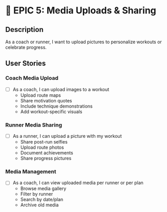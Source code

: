 # 🔹 EPIC 5: Media Uploads & Sharing

## Description
As a coach or runner, I want to upload pictures to personalize workouts or celebrate progress.

## User Stories

### Coach Media Upload
- [ ] As a coach, I can upload images to a workout
  - Upload route maps
  - Share motivation quotes
  - Include technique demonstrations
  - Add workout-specific visuals

### Runner Media Sharing
- [ ] As a runner, I can upload a picture with my workout
  - Share post-run selfies
  - Upload route photos
  - Document achievements
  - Share progress pictures

### Media Management
- [ ] As a coach, I can view uploaded media per runner or per plan
  - Browse media gallery
  - Filter by runner
  - Search by date/plan
  - Archive old media
